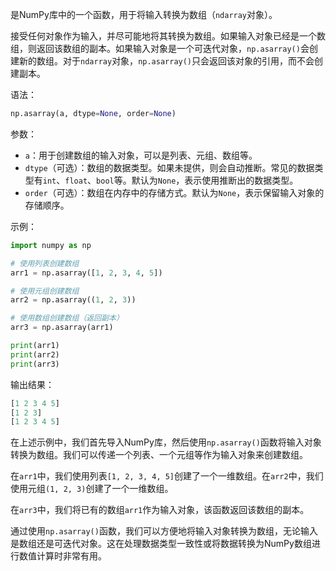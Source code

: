 是NumPy库中的一个函数，用于将输入转换为数组（`ndarray`对象）。

接受任何对象作为输入，并尽可能地将其转换为数组。如果输入对象已经是一个数组，则返回该数组的副本。如果输入对象是一个可迭代对象，`np.asarray()`会创建新的数组。对于`ndarray`对象，`np.asarray()`只会返回该对象的引用，而不会创建副本。

语法：
```python
np.asarray(a, dtype=None, order=None)
```

参数：
- `a`：用于创建数组的输入对象，可以是列表、元组、数组等。
- `dtype`（可选）：数组的数据类型。如果未提供，则会自动推断。常见的数据类型有`int`、`float`、`bool`等。默认为`None`，表示使用推断出的数据类型。
- `order`（可选）：数组在内存中的存储方式。默认为`None`，表示保留输入对象的存储顺序。

示例：
```python
import numpy as np

# 使用列表创建数组
arr1 = np.asarray([1, 2, 3, 4, 5])

# 使用元组创建数组
arr2 = np.asarray((1, 2, 3))

# 使用数组创建数组（返回副本）
arr3 = np.asarray(arr1)

print(arr1)
print(arr2)
print(arr3)

```

输出结果：
```python
[1 2 3 4 5]
[1 2 3]
[1 2 3 4 5]
```

在上述示例中，我们首先导入NumPy库，然后使用`np.asarray()`函数将输入对象转换为数组。我们可以传递一个列表、一个元组等作为输入对象来创建数组。

在`arr1`中，我们使用列表`[1, 2, 3, 4, 5]`创建了一个一维数组。在`arr2`中，我们使用元组`(1, 2, 3)`创建了一个一维数组。

在`arr3`中，我们将已有的数组`arr1`作为输入对象，该函数返回该数组的副本。

通过使用`np.asarray()`函数，我们可以方便地将输入对象转换为数组，无论输入是数组还是可迭代对象。这在处理数据类型一致性或将数据转换为NumPy数组进行数值计算时非常有用。